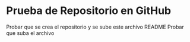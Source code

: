# Prueba de Repositorio en GitHub
Probar que se crea el repositorio y se sube este archivo README
Probar que suba el archivo